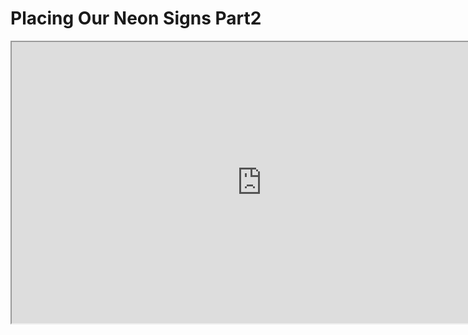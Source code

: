 # Placing Our Neon Signs Part2

<p><iframe title="YouTube video player" src="https://www.youtube.com/embed/PSgm85Ur4c4?rel=0" width="800" height="450" allowfullscreen="allowfullscreen" allow="accelerometer; autoplay; clipboard-write; encrypted-media; gyroscope; picture-in-picture"></iframe></p>